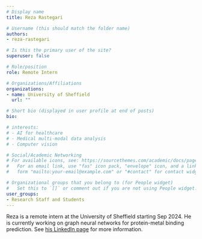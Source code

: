 ```yaml
---
# Display name
title: Reza Rastegari

# Username (this should match the folder name)
authors:
- reza-rastegari

# Is this the primary user of the site?
superuser: false

# Role/position
role: Remote Intern

# Organizations/Affiliations
organizations:
- name: University of Sheffield
  url: ""

# Short bio (displayed in user profile at end of posts)
bio: 

# interests:
# - AI for healthcare
# - Medical multi-modal data analysis
# - Computer vision

# Social/Academic Networking
# For available icons, see: https://sourcethemes.com/academic/docs/page-builder/#icons
#   For an email link, use "fas" icon pack, "envelope" icon, and a link in the
#   form "mailto:your-email@example.com" or "#contact" for contact widget.

# Organizational groups that you belong to (for People widget)
#   Set this to `[]` or comment out if you are not using People widget.
user_groups:
- Research Staff and Students
---
```


Reza is a remote intern at the University of Sheffield starting Sep 2024. He is currently working on graph neural networks for protein-metal binding prediction. See [his LinkedIn page](https://www.linkedin.com/in/smrr2001/) for more information.
